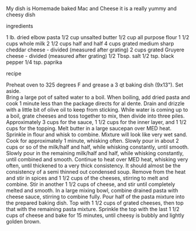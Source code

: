 My dish is Homemade baked Mac and Cheese
it is a really yummy and cheesy dish

ingredients

1 lb. dried elbow pasta
1/2 cup unsalted butter
1/2 cup all purpose flour
1 1/2 cups whole milk
2 1/2 cups half and half
4 cups grated medium sharp cheddar cheese - divided (measured after grating)
2 cups grated Gruyere cheese - divided (measured after grating)
1/2 Tbsp. salt
1/2 tsp. black pepper
1/4 tsp. paprika



recipe 


Preheat oven to 325 degrees F and grease a 3 qt baking dish (9x13").  Set aside.  
Bring a large pot of salted water to a boil.  When boiling, add dried pasta and cook 1 minute less than the package directs for al dente.  Drain and drizzle with a little bit of olive oil to keep from sticking.
While water is coming up to a boil, grate cheeses and toss together to mix, then divide into three piles.  Approximately 3 cups for the sauce, 1 1/2 cups for the inner layer, and 1 1/2 cups for the topping.
Melt butter in a large saucepan over MED heat.  Sprinkle in flour and whisk to combine.  Mixture will look like very wet sand.  Cook for approximately 1 minute, whisking often.  Slowly pour in about 2 cups or so of the milk/half and half, while whisking constantly, until smooth.  Slowly pour in the remaining milk/half and half, while whisking constantly, until combined and smooth.
Continue to heat over MED heat, whisking very often, until thickened to a very thick consistency.  It should almost be the consistency of a semi thinned out condensed soup.
Remove from the heat and stir in spices and 1 1/2 cups of the cheeses, stirring to melt and combine.  Stir in another 1 1/2 cups of cheese, and stir until completely melted and smooth.
In a large mixing bowl, combine drained pasta with cheese sauce, stirring to combine fully.  Pour half of the pasta mixture into the prepared baking dish.  Top with 1 1/2 cups of grated cheeses, then top that with the remaining pasta mixture.
Sprinkle the top with the last 1 1/2 cups of cheese and bake for 15 minutes, until cheesy is bubbly and lightly golden brown.  